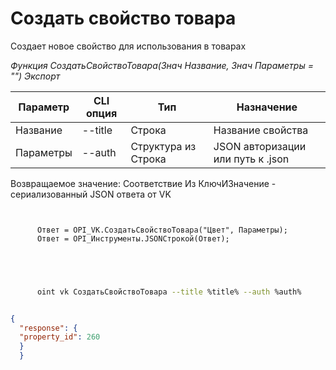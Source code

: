 ﻿---
sidebar_position: 2
---

# Создать свойство товара
 Создает новое свойство для использования в товарах


*Функция СоздатьСвойствоТовара(Знач Название, Знач Параметры = "") Экспорт*

  | Параметр | CLI опция | Тип | Назначение |
  |-|-|-|-|
  | Название | --title | Строка | Название свойства |
  | Параметры | --auth | Структура из Строка | JSON авторизации или путь к .json |

  
  Возвращаемое значение:   Соответствие Из КлючИЗначение - сериализованный JSON ответа от VK 

```bsl title="Пример кода"
	
      
      Ответ = OPI_VK.СоздатьСвойствоТовара("Цвет", Параметры);
      Ответ = OPI_Инструменты.JSONСтрокой(Ответ);
      
    
	
```

```sh title="Пример команды CLI"
    
      oint vk СоздатьСвойствоТовара --title %title% --auth %auth%


```


```json title="Результат"

{
  "response": {
  "property_id": 260
  }
  }

```
